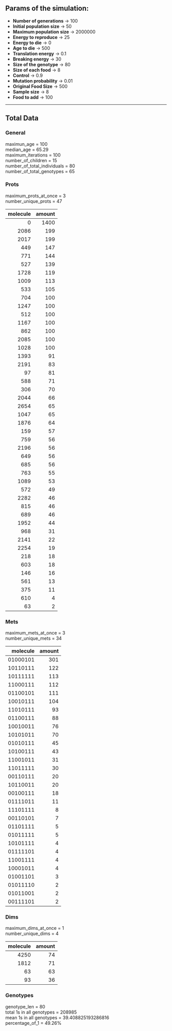 ## Params of the simulation: 
* **Number of generations** &rarr; 100
* **Initial population size** &rarr; 50
* **Maximum population size** &rarr; 2000000
* **Energy to reproduce** &rarr; 25
* **Energy to die** &rarr; 0
* **Age to die** &rarr; 500
* **Translation energy** &rarr; 0.1
* **Breaking energy** &rarr; 30
* **Size of the genotype** &rarr; 80
* **Size of each food** &rarr; 8
* **Control** &rarr; 0.9
* **Mutation probability** &rarr; 0.01
* **Original Food Size** &rarr; 500
* **Sample size** &rarr; 8
* **Food to add** &rarr; 100
---  
## Total Data  
### General  
maximun_age = 100  
median_age = 65.29  
maximum_iterations = 100  
number_of_children = 15  
number_of_total_individuals = 80  
number_of_total_genotypes = 65  
### Prots  
maximum_prots_at_once = 3  
number_unique_prots = 47  

|   molecule |   amount |
|-----------:|---------:|
|          0 |     1400 |
|       2086 |      199 |
|       2017 |      199 |
|        449 |      147 |
|        771 |      144 |
|        527 |      139 |
|       1728 |      119 |
|       1009 |      113 |
|        533 |      105 |
|        704 |      100 |
|       1247 |      100 |
|        512 |      100 |
|       1167 |      100 |
|        862 |      100 |
|       2085 |      100 |
|       1028 |      100 |
|       1393 |       91 |
|       2191 |       83 |
|         97 |       81 |
|        588 |       71 |
|        306 |       70 |
|       2044 |       66 |
|       2654 |       65 |
|       1047 |       65 |
|       1876 |       64 |
|        159 |       57 |
|        759 |       56 |
|       2196 |       56 |
|        649 |       56 |
|        685 |       56 |
|        763 |       55 |
|       1089 |       53 |
|        572 |       49 |
|       2282 |       46 |
|        815 |       46 |
|        689 |       46 |
|       1952 |       44 |
|        968 |       31 |
|       2141 |       22 |
|       2254 |       19 |
|        218 |       18 |
|        603 |       18 |
|        146 |       16 |
|        561 |       13 |
|        375 |       11 |
|        610 |        4 |
|         63 |        2 |

### Mets  
maximum_mets_at_once = 3  
number_unique_mets = 34  

|   molecule |   amount |
|-----------:|---------:|
|   01000101 |      301 |
|   10110111 |      122 |
|   10111111 |      113 |
|   11000111 |      112 |
|   01100101 |      111 |
|   10010111 |      104 |
|   11010111 |       93 |
|   01100111 |       88 |
|   10010011 |       76 |
|   10101011 |       70 |
|   01010111 |       45 |
|   10100111 |       43 |
|   11001011 |       31 |
|   11011111 |       30 |
|   00110111 |       20 |
|   10110011 |       20 |
|   00100111 |       18 |
|   01111011 |       11 |
|   11101111 |        8 |
|   00110101 |        7 |
|   01101111 |        5 |
|   01011111 |        5 |
|   10101111 |        4 |
|   01111101 |        4 |
|   11001111 |        4 |
|   10001011 |        4 |
|   01001101 |        3 |
|   01011110 |        2 |
|   01011001 |        2 |
|   00111101 |        2 |

### Dims  
maximum_dims_at_once = 1  
number_unique_dims = 4  

|   molecule |   amount |
|-----------:|---------:|
|       4250 |       74 |
|       1812 |       71 |
|         63 |       63 |
|         93 |       36 |

### Genotypes  
genotype_len = 80  
total 1s in all genotypes = 208985  
mean 1s in all genotypes = 39.408825193286816  
percentage_of_1 = 49.26%  
